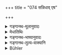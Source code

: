+++
title = "074 सन्निधाव् एष"

+++

<details><summary>गङ्गानथ-मूलानुवादः</summary>

This rule regarding Impurity due to death has been described in reference to cases where the parties are near one another. In reference to cases where they are not near, Kinsmen and relations should observe the following rule.—(73).
</details>

<details><summary>मेधातिथिः</summary>

**संनिधौ** यत्रासौ मृतस् तत्र तत् संनिधीयते । <u>अन्ये</u> तु प्रयाणकाले ये संनिहितास् तेषाम् एवायं विधिर् इत्य् आहुः । **संबन्धिनः** समानोदकाः । **बान्धवाः** सपिण्डाः ।

- <u>अन्ये</u> तु ग्रामान्तरे नगरान्तरे ऽवस्थानम् असंनिधानं मन्यन्ते, ॥ ५.७३ ॥

_तेषां च,_
</details>

<details><summary>गङ्गानथ-भाष्यानुवादः</summary>

‘*Near*’—*i.e*., when the relations are close by the place where their kinsman has died.

Others have explained the text to mean that the rule applies to those who were near the man at the time of his death.

‘*Kinsmen*’—*i e., Samānodakas*:—‘*bāndhara*’—*Sapiṇḍas*.

Others have explained this ‘non-nearness’ to stand for men who may be living in another village or town.

In the case of these, we have the following rules (73).
</details>

<details><summary>गङ्गानथ-तुल्य-वाक्यानि</summary>

**(verses 5.73-74)  
**

*Viṣṇu* (23.39-41).—‘Living in a foreign land, if one hears of a birth
or a death, his impurity lasts dining those days that may remain of the prescribed period of impurity; if he hears of it just after the lapse of the prescribed period of impurity, and before the lapse of one year, he becomes pure in one night;—after that by bathing.’

*Yājñavalkya* (3.21).—‘In the ease of one dying in a foreign land, the
impurity lasts during the remaining days of the period; if no days remain, then during three days; if one year has elapsed, one becomes pure by offering water to the dead.’

*Pāraskara Gṛhyasūtra* (3, 10.44-45).—‘If one dies while absent on a
journey, his relations shall sit on the ground from the time that they have heard of the death, offering water until the period of impurity has elapsed. If that period has already elapsed, then through one night, or three nights.’

*Vaśiṣṭha* (4.35).—‘If a person dies in a foreign country, and his
*Sapiṇḍas* hear of his death after ten days, the impurity lasts for one
day and night.’

*Devala* (Aparārka, p. 904).—‘If the death of a relative in foreign
lands is heard of within three fortnights, the impurity lasts three days; up to six months, for one night and the days preceding and following it; up to a year, for one day; after that one becomes pure by bathing.’

*Viṣṇu* (Do.).—‘If it is heard of before the lapse of three fortnights,
the impurity lasts three days; before six months, for a day and night; before one year, one day,—in the case of a man dying in foreign lands.’

*Paiṭhīnasi* (Do.).—‘The son, even though he be living in distant lands,
on hearing of the death of his parents, shall remain impure for ten days beginning from the day on which he hears of it.’

*Gautama* (14.44).—‘If infants living in a distant country, or a
renunciate, or a n on- *Sapiṇḍa* die, the purification is instantaneous.’

*Vaśiṣṭha* (4.36).—‘Gautama declares that if a person who has kindled
the sacred fires dies on a journey, his *Sapiṇḍas* shall again celebrate his obsequies and remain impure for ten days.’

*Parāśara* (3.10).—‘If one hears of the death of a *Sagotra* in a
foreign land, he is not impure either for one day or for three days; he becomes purified immediately by bathing.’
</details>

<details><summary>Bühler</summary>

074	The above rule regarding impurity on account of a death has been prescribed (for cases where the kinsmen live) near (the deceased); (Sapinda) kinsmen and (Samanodaka) relatives must know the following rule (to refer to cases where deceased lived) at a distance (from them).
</details>

